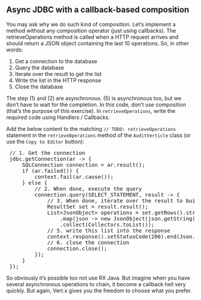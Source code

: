 ## Async JDBC with a callback-based composition

You may ask why we do such kind of composition. Let’s implement a method without any composition operator (just using callbacks). The retrieveOperations method is called when a HTTP request arrives and should return a JSON object containing the last 10 operations. So, in other words:

1. Get a connection to the database
2. Query the database
3. Iterate over the result to get the list
4. Write the list in the HTTP response
5. Close the database

The step (1) and (2) are asynchronous. (5) is asynchronous too, but we don’t have to wait for the completion. In this code, don’t use composition (that’s the purpose of this exercise). In `retrieveOperations`, write the required code using Handlers / Callbacks.

Add the below content to the matching `// TODO: retrieveOperations` statement in the `retrieveOperations` method of the `AuditVerticle` class (or use the `Copy to Editor` button):

<pre class="file" data-filename="audit-service/src/main/java/io/vertx/workshop/audit/impl/AuditVerticle.java" data-target="insert" data-marker="// TODO: retrieveOperations">
 // 1. Get the connection
 jdbc.getConnection(ar -> {
     SQLConnection connection = ar.result();
     if (ar.failed()) {
         context.fail(ar.cause());
     } else {
         // 2. When done, execute the query
         connection.query(SELECT_STATEMENT, result -> {
             // 3. When done, iterate over the result to build a list
             ResultSet set = result.result();
             List&lt;JsonObject&gt; operations = set.getRows().stream()
                 .map(json -> new JsonObject(json.getString("operation")))
                 .collect(Collectors.toList());
             // 5. write this list into the response
             context.response().setStatusCode(200).end(Json.encodePrettily(operations));
             // 6. close the connection
             connection.close();
         });
     }
 });
</pre>

So obviously it’s possible too not use RX Java. But imagine when you have several asynchronous operations to chain, it become a callback hell very quickly. But again, Vert.x gives you the freedom to choose what you prefer.